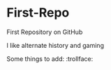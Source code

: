 # First-Repo
First Repository on GitHub

I like alternate history and gaming

Some things to add: :trollface:
